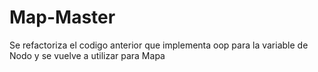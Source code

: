# Map-Master
Se refactoriza el codigo anterior que implementa oop para la variable de Nodo y se vuelve a utilizar para Mapa
